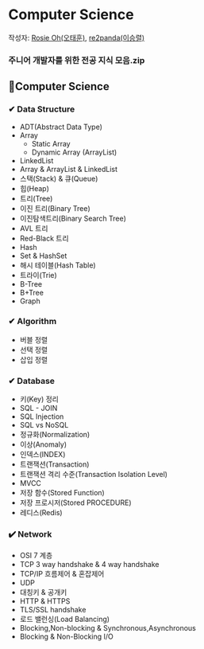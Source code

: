 # Computer Science

작성자: [Rosie Oh(오태훈)](https://github.com/RosieOh), [re2panda(이승렬)](https://github.com/re2panda)

### 주니어 개발자를 위한 전공 지식 모음.zip

## 💋Computer Science

### ✔ Data Structure

- ADT(Abstract Data Type) 
- Array
  - Static Array 
  - Dynamic Array (ArrayList) 
- LinkedList
- Array & ArrayList & LinkedList 
- 스택(Stack) & 큐(Queue)
- 힙(Heap)
- 트리(Tree)
- 이진 트리(Binary Tree)
- 이진탐색트리(Binary Search Tree)
- AVL 트리
- Red-Black 트리
- Hash 
- Set & HashSet 
- 해시 테이블(Hash Table)
- 트라이(Trie) 
- B-Tree
- B+Tree 
- Graph

### ✔ Algorithm

- 버블 정렬
- 선택 정렬
- 삽입 정렬

### ✔ Database

- 키(Key) 정리
- SQL - JOIN
- SQL Injection
- SQL vs NoSQL
- 정규화(Normalization)
- 이상(Anomaly)
- 인덱스(INDEX)
- 트랜잭션(Transaction)
- 트랜잭션 격리 수준(Transaction Isolation Level)
- MVCC
- 저장 함수(Stored Function)
- 저장 프로시저(Stored PROCEDURE)
- 레디스(Redis)

### ✔️ Network

- OSI 7 계층
- TCP 3 way handshake & 4 way handshake
- TCP/IP 흐름제어 & 혼잡제어
- UDP
- 대칭키 & 공개키
- HTTP & HTTPS
- TLS/SSL handshake
- 로드 밸런싱(Load Balancing)
- Blocking,Non-blocking & Synchronous,Asynchronous
- Blocking & Non-Blocking I/O



